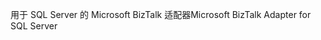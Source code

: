 <span data-ttu-id="0c25d-101">用于 SQL Server 的 Microsoft BizTalk 适配器</span><span class="sxs-lookup"><span data-stu-id="0c25d-101">Microsoft BizTalk Adapter for SQL Server</span></span>